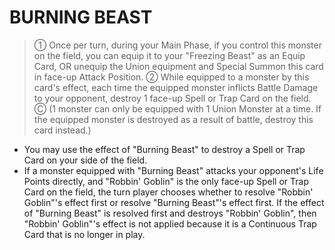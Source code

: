 # BURNING BEAST

> ① Once per turn, during your Main Phase, if you control this monster on the field, you can equip it to your "Freezing Beast" as an Equip Card, OR unequip the Union equipment and Special Summon this card in face-up Attack Position. ② While equipped to a monster by this card's effect, each time the equipped monster inflicts Battle Damage to your opponent, destroy 1 face-up Spell or Trap Card on the field. Ⓒ (1 monster can only be equipped with 1 Union Monster at a time. If the equipped monster is destroyed as a result of battle, destroy this card instead.)

*   You may use the effect of "Burning Beast" to destroy a Spell or Trap Card on your side of the field.
*   If a monster equipped with "Burning Beast" attacks your opponent's Life Points directly, and "Robbin' Goblin" is the only face-up Spell or Trap Card on the field, the turn player chooses whether to resolve "Robbin' Goblin"'s effect first or resolve "Burning Beast"'s effect first. If the effect of "Burning Beast" is resolved first and destroys "Robbin' Goblin", then "Robbin' Goblin"'s effect is not applied because it is a Continuous Trap Card that is no longer in play.

